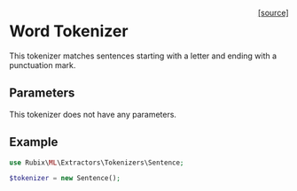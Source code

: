 <span style="float:right;"><a href="https://github.com/RubixML/RubixML/blob/master/src/Other/Tokenizers/Sentence.php">[source]</a></span>

# Word Tokenizer
This tokenizer matches sentences starting with a letter and ending with a punctuation mark.

## Parameters
This tokenizer does not have any parameters.

## Example
```php
use Rubix\ML\Extractors\Tokenizers\Sentence;

$tokenizer = new Sentence();
```